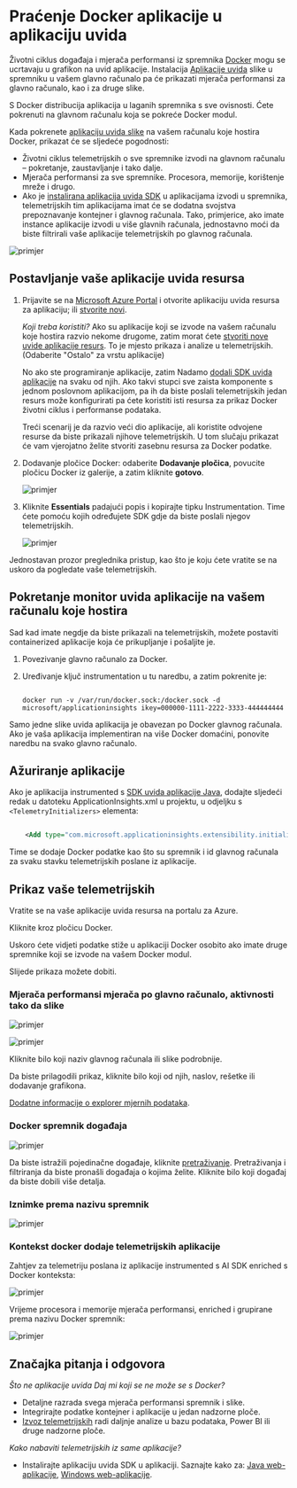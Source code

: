 <properties 
    pageTitle="Praćenje Docker aplikacije u aplikaciju uvida" 
    description="Docker mjerača performansi mjerača, događaja i iznimke može se prikazati na uvid aplikacije uz telemetrijskih iz containerized aplikacija." 
    services="application-insights" 
    documentationCenter=""
    authors="alancameronwills" 
    manager="douge"/>

<tags 
    ms.service="application-insights" 
    ms.workload="tbd" 
    ms.tgt_pltfrm="ibiza" 
    ms.devlang="na" 
    ms.topic="article" 
    ms.date="12/01/2015" 
    ms.author="awills"/>
 
# <a name="monitor-docker-applications-in-application-insights"></a>Praćenje Docker aplikacije u aplikaciju uvida

Životni ciklus događaja i mjerača performansi iz spremnika [Docker](https://www.docker.com/) mogu se ucrtavaju u grafikon na uvid aplikacije. Instalacija [Aplikacije uvida](app-insights-overview.md) slike u spremniku u vašem glavno računalo pa će prikazati mjerača performansi za glavno računalo, kao i za druge slike.

S Docker distribucija aplikacija u laganih spremnika s sve ovisnosti. Ćete pokrenuti na glavnom računalu koja se pokreće Docker modul.

Kada pokrenete [aplikaciju uvida slike](https://hub.docker.com/r/microsoft/applicationinsights/) na vašem računalu koje hostira Docker, prikazat će se sljedeće pogodnosti:

* Životni ciklus telemetrijskih o sve spremnike izvodi na glavnom računalu – pokretanje, zaustavljanje i tako dalje.
* Mjerača performansi za sve spremnike. Procesora, memorije, korištenje mreže i drugo.
* Ako je [instalirana aplikacija uvida SDK](app-insights-java-live.md) u aplikacijama izvodi u spremnika, telemetrijskih tim aplikacijama imat će se dodatna svojstva prepoznavanje kontejner i glavnog računala. Tako, primjerice, ako imate instance aplikacije izvodi u više glavnih računala, jednostavno moći da biste filtrirali vaše aplikacije telemetrijskih po glavnog računala.

![primjer](./media/app-insights-docker/00.png)


## <a name="set-up-your-application-insights-resource"></a>Postavljanje vaše aplikacije uvida resursa

1. Prijavite se na [Microsoft Azure Portal](https://azure.com) i otvorite aplikaciju uvida resursa za aplikaciju; ili [stvorite novi](app-insights-create-new-resource.md). 

    *Koji treba koristiti?* Ako su aplikacije koji se izvode na vašem računalu koje hostira razvio nekome drugome, zatim morat ćete [stvoriti nove uvide aplikacije resurs](app-insights-create-new-resource.md). To je mjesto prikaza i analize u telemetrijskih. (Odaberite "Ostalo" za vrstu aplikacije)

    No ako ste programiranje aplikacije, zatim Nadamo [dodali SDK uvida aplikacije](app-insights-java-live.md) na svaku od njih. Ako takvi stupci sve zaista komponente s jednom poslovnom aplikacijom, pa ih da biste poslali telemetrijskih jedan resurs može konfigurirati pa ćete koristiti isti resursa za prikaz Docker životni ciklus i performanse podataka. 

    Treći scenarij je da razvio veći dio aplikacije, ali koristite odvojene resurse da biste prikazali njihove telemetrijskih. U tom slučaju prikazat će vam vjerojatno želite stvoriti zasebnu resursa za Docker podatke. 

2.  Dodavanje pločice Docker: odaberite **Dodavanje pločica**, povucite pločicu Docker iz galerije, a zatim kliknite **gotovo**. 

    ![primjer](./media/app-insights-docker/03.png)


3. Kliknite **Essentials** padajući popis i kopirajte tipku Instrumentation. Time ćete pomoću kojih određujete SDK gdje da biste poslali njegov telemetrijskih.


    ![primjer](./media/app-insights-docker/02-props.png)

Jednostavan prozor preglednika pristup, kao što je koju ćete vratite se na uskoro da pogledate vaše telemetrijskih.


## <a name="run-the-application-insights-monitor-on-your-host"></a>Pokretanje monitor uvida aplikacije na vašem računalu koje hostira
 
Sad kad imate negdje da biste prikazali na telemetrijskih, možete postaviti containerized aplikacije koja će prikupljanje i pošaljite je.

1.  Povezivanje glavno računalo za Docker. 
2.  Uređivanje ključ instrumentation u tu naredbu, a zatim pokrenite je:
 
    ```

    docker run -v /var/run/docker.sock:/docker.sock -d microsoft/applicationinsights ikey=000000-1111-2222-3333-444444444
    ```

Samo jedne slike uvida aplikacija je obavezan po Docker glavnog računala. Ako je vaša aplikacija implementiran na više Docker domaćini, ponovite naredbu na svako glavno računalo.

## <a name="update-your-app"></a>Ažuriranje aplikacije

Ako je aplikacija instrumented s [SDK uvida aplikacije Java](app-insights-java-get-started.md), dodajte sljedeći redak u datoteku ApplicationInsights.xml u projektu, u odjeljku s `<TelemetryInitializers>` elementa:

```xml

    <Add type="com.microsoft.applicationinsights.extensibility.initializer.docker.DockerContextInitializer"/> 
```

Time se dodaje Docker podatke kao što su spremnik i id glavnog računala za svaku stavku telemetrijskih poslane iz aplikacije.

## <a name="view-your-telemetry"></a>Prikaz vaše telemetrijskih

Vratite se na vaše aplikacije uvida resursa na portalu za Azure.

Kliknite kroz pločicu Docker.

Uskoro ćete vidjeti podatke stiže u aplikaciji Docker osobito ako imate druge spremnike koji se izvode na vašem Docker modul.


Slijede prikaza možete dobiti.

### <a name="perf-counters-by-host-activity-by-image"></a>Mjerača performansi mjerača po glavno računalo, aktivnosti tako da slike


![primjer](./media/app-insights-docker/10.png)


![primjer](./media/app-insights-docker/11.png)



Kliknite bilo koji naziv glavnog računala ili slike podrobnije.



Da biste prilagodili prikaz, kliknite bilo koji od njih, naslov, rešetke ili dodavanje grafikona. 

[Dodatne informacije o explorer mjernih podataka](app-insights-metrics-explorer.md).

### <a name="docker-container-events"></a>Docker spremnik događaja


![primjer](./media/app-insights-docker/13.png)

Da biste istražili pojedinačne događaje, kliknite [pretraživanje](app-insights-diagnostic-search.md). Pretraživanja i filtriranja da biste pronašli događaja o kojima želite. Kliknite bilo koji događaj da biste dobili više detalja.
 
### <a name="exceptions-by-container-name"></a>Iznimke prema nazivu spremnik
 

![primjer](./media/app-insights-docker/14.png)

### <a name="docker-context-added-to-app-telemetry"></a>Kontekst docker dodaje telemetrijskih aplikacije

Zahtjev za telemetriju poslana iz aplikacije instrumented s AI SDK enriched s Docker konteksta:

![primjer](./media/app-insights-docker/16.png)

Vrijeme procesora i memorije mjerača performansi, enriched i grupirane prema nazivu Docker spremnik:


![primjer](./media/app-insights-docker/15.png)





## <a name="q--a"></a>Značajka pitanja i odgovora

*Što ne aplikacije uvida Daj mi koji se ne može se s Docker?*

* Detaljne razrada svega mjerača performansi spremnik i slike.
* Integrirajte podatke kontejner i aplikacije u jedan nadzorne ploče.
* [Izvoz telemetrijskih](app-insights-export-telemetry.md) radi daljnje analize u bazu podataka, Power BI ili druge nadzorne ploče.

*Kako nabaviti telemetrijskih iz same aplikacije?*

* Instalirajte aplikaciju uvida SDK u aplikaciji. Saznajte kako za: [Java web-aplikacije](app-insights-java-get-started.md), [Windows web-aplikacije](app-insights-asp-net.md).
